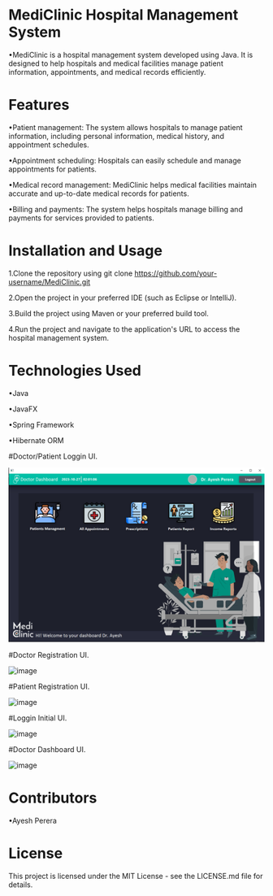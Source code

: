 # MediClinic Hospital Management System
•MediClinic is a hospital management system developed using Java. It is designed to help hospitals and medical facilities manage patient information, appointments, and medical records efficiently.

# Features
•Patient management: The system allows hospitals to manage patient information, including personal information, medical history, and appointment schedules.

•Appointment scheduling: Hospitals can easily schedule and manage appointments for patients.

•Medical record management: MediClinic helps medical facilities maintain accurate and up-to-date medical records for patients.

•Billing and payments: The system helps hospitals manage billing and payments for services provided to patients.

# Installation and Usage
1.Clone the repository using git clone https://github.com/your-username/MediClinic.git

2.Open the project in your preferred IDE (such as Eclipse or IntelliJ).

3.Build the project using Maven or your preferred build tool.

4.Run the project and navigate to the application's URL to access the hospital management system.


# Technologies Used
•Java

•JavaFX

•Spring Framework

•Hibernate ORM

#Doctor/Patient Loggin UI.

![image](https://github.com/AyeshPerera25/MediClinic_Hospital_Managemant_System/blob/master/src/com/cottonsoft/mediclinic/Image/DashBoard.png?raw=true)

#Doctor Registration UI.

![image](https://raw.githubusercontent.com/AyeshPerera25/MediClinic_Hospital_Managemant_System/blob/master/src/com/cottonsoft/mediclinic/Image/Add%20Doctor.png)


#Patient Registration UI.

![image](https://raw.githubusercontent.com/AyeshPerera25/MediClinic_Hospital_Managemant_System/blob/master/src/com/cottonsoft/mediclinic/Image/Add%20Patient.png)

#Loggin Initial UI.

![image](https://raw.githubusercontent.com/AyeshPerera25/MediClinic_Hospital_Managemant_System/blob/master/src/com/cottonsoft/mediclinic/Image/Initial%20Loggin.png)

#Doctor Dashboard UI.

![image](https://raw.githubusercontent.com/AyeshPerera25/MediClinic_Hospital_Managemant_System/blob/master/src/com/cottonsoft/mediclinic/Image/DashBoard.png)

# Contributors
•Ayesh Perera

# License
This project is licensed under the MIT License - see the LICENSE.md file for details.
